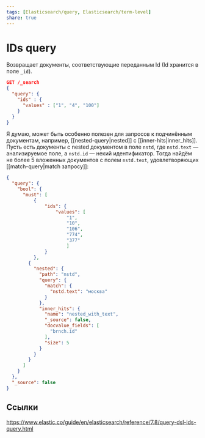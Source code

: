 ```yaml
---
tags: [Elasticsearch/query, Elasticsearch/term-level]
share: true
---
```

# IDs query
Возвращает документы, соответствующие переданным Id (Id хранится в поле `_id`).
```json
GET /_search
{
  "query": {
    "ids" : {
      "values" : ["1", "4", "100"]
    }
  }
}
```
Я думаю, может быть особенно полезен для запросов к подчинённым документам, например, [[nested-query|nested]] с [[inner-hits|inner_hits]].
Пусть есть документы с nested документом в поле `nstd`, где `nstd.text` — анализируемое поле, а `nstd.id` — некий идентификатор. Тогда найдём не более 5 вложенных документов с полем `nstd.text`, удовлетворяющих [[match-query|match запросу]]:
```json
{
  "query": {
    "bool": {
      "must": [
          {
              "ids": {
                  "values": [
                      "1",
                      "10",
                      "106",
                      "774",
                      "377"
                      ]
              }
          },
        {
          "nested": {
            "path": "nstd",
            "query": {
              "match": {
                "nstd.text": "москва"
              }
            },
            "inner_hits": {
              "name": "nested_with_text",
              "_source": false,
              "docvalue_fields": [
                "brnch.id"
              ],
              "size": 5
            }
          }
        }
      ]
    }
  },
  "_source": false
}
```

## Ссылки
https://www.elastic.co/guide/en/elasticsearch/reference/7.8/query-dsl-ids-query.html